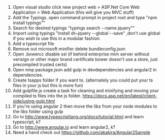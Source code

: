 ﻿1. Open visual studio click new project web > ASP.Net Core Web Application > Web Application (this will give you MVC stuff) 
2. Add the Typings. open command prompt in project root and type "npm install typings""
3. Search for desired typings "typings search --name jquery""
4. Import using typings "install dt~jquery --global --save" ,don't use global if you wish to use this in a modular fashion
5. Add a typescript file
6. Remove out microsoft minifier delete bundleconfig.json
7. Open .bowercc disable ssl (if behind enterprise mim server without verisign or other major brand certificate bower doesn't use a store, just precompiled trusted certs)
8. Open nmp package.json add gulp in devdependencies and angular2 in dependencies.
9. Create tsapps folder if you want to. (alternately you could put your ts files in your js but this is more fun)
10. Add gulpfile.js create a task for cleaning and minifying and moving your compiled ts files into the js folder. https://docs.asp.net/en/latest/client-side/using-gulp.html
11. If you're using angular 2 then move the libs from your node modules to the libs folder using gulp
12. Go to http://www.typescriptlang.org/docs/tutorial.html and learn typescript, k?
13. Go to http://www.angular.io and learn angular2, k?
14. Need a hand check out https://github.com/akakira/Angular2Sample
